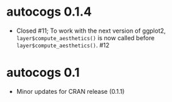# autocogs 0.1.4

- Closed #11; To work with the next version of ggplot2, `layer$compute_aesthetics()` is now called before `layer$compute_aesthetics()`. #12

# autocogs 0.1

- Minor updates for CRAN release (0.1.1)
